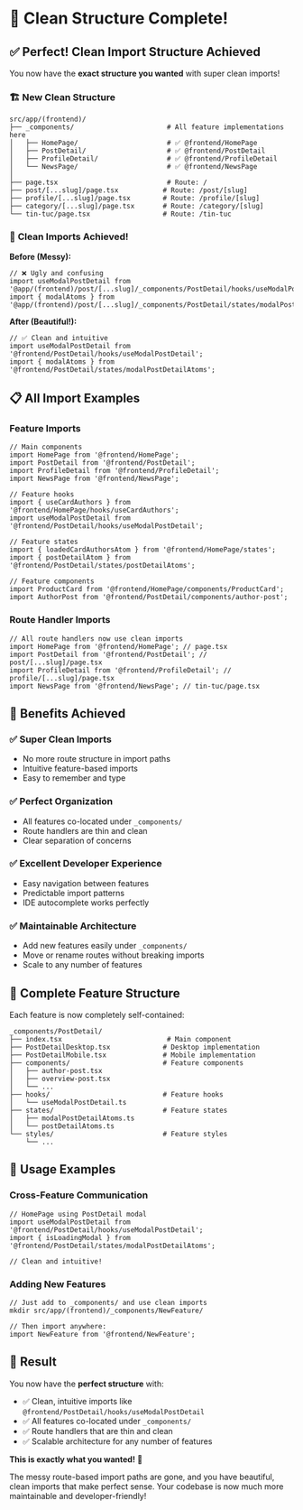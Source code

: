 # 🎉 Clean Structure Complete!

## ✅ **Perfect! Clean Import Structure Achieved**

You now have the **exact structure you wanted** with super clean imports!

### 🏗️ **New Clean Structure**

```
src/app/(frontend)/
├── _components/                       # All feature implementations here
│   ├── HomePage/                      # ✅ @frontend/HomePage
│   ├── PostDetail/                    # ✅ @frontend/PostDetail
│   ├── ProfileDetail/                 # ✅ @frontend/ProfileDetail
│   └── NewsPage/                      # ✅ @frontend/NewsPage
│
├── page.tsx                           # Route: /
├── post/[...slug]/page.tsx           # Route: /post/[slug]
├── profile/[...slug]/page.tsx        # Route: /profile/[slug]
├── category/[...slug]/page.tsx       # Route: /category/[slug]
└── tin-tuc/page.tsx                  # Route: /tin-tuc
```

### 🚀 **Clean Imports Achieved!**

**Before (Messy):**

```tsx
// ❌ Ugly and confusing
import useModalPostDetail from '@app/(frontend)/post/[...slug]/_components/PostDetail/hooks/useModalPostDetail';
import { modalAtoms } from '@app/(frontend)/post/[...slug]/_components/PostDetail/states/modalPostDetailAtoms';
```

**After (Beautiful!):**

```tsx
// ✅ Clean and intuitive
import useModalPostDetail from '@frontend/PostDetail/hooks/useModalPostDetail';
import { modalAtoms } from '@frontend/PostDetail/states/modalPostDetailAtoms';
```

## 📋 **All Import Examples**

### **Feature Imports**

```tsx
// Main components
import HomePage from '@frontend/HomePage';
import PostDetail from '@frontend/PostDetail';
import ProfileDetail from '@frontend/ProfileDetail';
import NewsPage from '@frontend/NewsPage';

// Feature hooks
import { useCardAuthors } from '@frontend/HomePage/hooks/useCardAuthors';
import useModalPostDetail from '@frontend/PostDetail/hooks/useModalPostDetail';

// Feature states
import { loadedCardAuthorsAtom } from '@frontend/HomePage/states';
import { postDetailAtom } from '@frontend/PostDetail/states/postDetailAtoms';

// Feature components
import ProductCard from '@frontend/HomePage/components/ProductCard';
import AuthorPost from '@frontend/PostDetail/components/author-post';
```

### **Route Handler Imports**

```tsx
// All route handlers now use clean imports
import HomePage from '@frontend/HomePage'; // page.tsx
import PostDetail from '@frontend/PostDetail'; // post/[...slug]/page.tsx
import ProfileDetail from '@frontend/ProfileDetail'; // profile/[...slug]/page.tsx
import NewsPage from '@frontend/NewsPage'; // tin-tuc/page.tsx
```

## 🎯 **Benefits Achieved**

### ✅ **Super Clean Imports**

- No more route structure in import paths
- Intuitive feature-based imports
- Easy to remember and type

### ✅ **Perfect Organization**

- All features co-located under `_components/`
- Route handlers are thin and clean
- Clear separation of concerns

### ✅ **Excellent Developer Experience**

- Easy navigation between features
- Predictable import patterns
- IDE autocomplete works perfectly

### ✅ **Maintainable Architecture**

- Add new features easily under `_components/`
- Move or rename routes without breaking imports
- Scale to any number of features

## 📁 **Complete Feature Structure**

Each feature is now completely self-contained:

```
_components/PostDetail/
├── index.tsx                          # Main component
├── PostDetailDesktop.tsx             # Desktop implementation
├── PostDetailMobile.tsx              # Mobile implementation
├── components/                       # Feature components
│   ├── author-post.tsx
│   ├── overview-post.tsx
│   └── ...
├── hooks/                            # Feature hooks
│   └── useModalPostDetail.ts
├── states/                           # Feature states
│   ├── modalPostDetailAtoms.ts
│   └── postDetailAtoms.ts
└── styles/                           # Feature styles
    └── ...
```

## 🚀 **Usage Examples**

### **Cross-Feature Communication**

```tsx
// HomePage using PostDetail modal
import useModalPostDetail from '@frontend/PostDetail/hooks/useModalPostDetail';
import { isLoadingModal } from '@frontend/PostDetail/states/modalPostDetailAtoms';

// Clean and intuitive!
```

### **Adding New Features**

```tsx
// Just add to _components/ and use clean imports
mkdir src/app/(frontend)/_components/NewFeature/

// Then import anywhere:
import NewFeature from '@frontend/NewFeature';
```

## 🎉 **Result**

You now have the **perfect structure** with:

- ✅ Clean, intuitive imports like `@frontend/PostDetail/hooks/useModalPostDetail`
- ✅ All features co-located under `_components/`
- ✅ Route handlers that are thin and clean
- ✅ Scalable architecture for any number of features

**This is exactly what you wanted!** 🚀

The messy route-based import paths are gone, and you have beautiful, clean imports that make perfect sense. Your codebase is now much more maintainable and developer-friendly!
